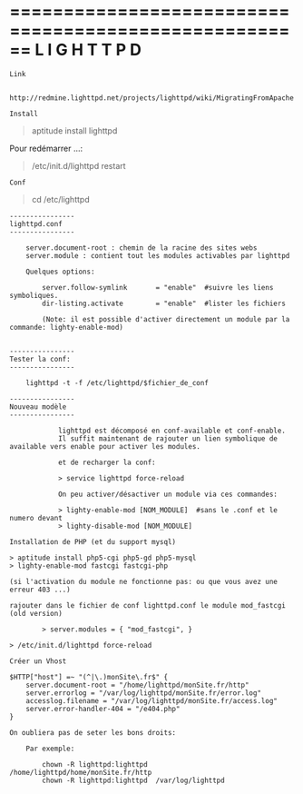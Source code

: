 ======================================================
	L I G H T T P D
======================================================
~~~~~~~~~~~~~~~~~~~~
Link
~~~~~~~~~~~~~~~~~~~~

     http://redmine.lighttpd.net/projects/lighttpd/wiki/MigratingFromApache   

~~~~~~~~~~~~~~~~~~~~
Install
~~~~~~~~~~~~~~~~~~~~

> aptitude install lighttpd


Pour redémarrer ...:

> /etc/init.d/lighttpd restart


~~~~~~~~~~~~~~~~~~~~
Conf
~~~~~~~~~~~~~~~~~~~~

> cd /etc/lighttpd


	----------------
	lighttpd.conf
	----------------

		server.document-root : chemin de la racine des sites webs
		server.module : contient tout les modules activables par lighttpd

        Quelques options:

            server.follow-symlink       = "enable"  #suivre les liens symboliques.
            dir-listing.activate        = "enable"  #lister les fichiers

			(Note: il est possible d'activer directement un module par la commande: lighty-enable-mod)


	----------------
	Tester la conf:
	----------------

        lighttpd -t -f /etc/lighttpd/$fichier_de_conf

	----------------
	Nouveau modèle
	----------------

                lighttpd est décomposé en conf-available et conf-enable.
                Il suffit maintenant de rajouter un lien symbolique de available vers enable pour activer les modules.

                et de recharger la conf:

                > service lighttpd force-reload

                On peu activer/désactiver un module via ces commandes:

                > lighty-enable-mod [NOM_MODULE]  #sans le .conf et le numero devant
                > lighty-disable-mod [NOM_MODULE]

~~~~~~~~~~~~~~~~~~~~
Installation de PHP (et du support mysql)
~~~~~~~~~~~~~~~~~~~~

    > aptitude install php5-cgi php5-gd php5-mysql
    > lighty-enable-mod fastcgi fastcgi-php 

    (si l'activation du module ne fonctionne pas: ou que vous avez une erreur 403 ...)

    rajouter dans le fichier de conf lighttpd.conf le module mod_fastcgi (old version)

            > server.modules = { "mod_fastcgi", }

    > /etc/init.d/lighttpd force-reload

~~~~~~~~~~~~~~~~~~~~
Créer un Vhost
~~~~~~~~~~~~~~~~~~~~

    $HTTP["host"] =~ "(^|\.)monSite\.fr$" {
        server.document-root = "/home/lighttpd/monSite.fr/http"
        server.errorlog = "/var/log/lighttpd/monSite.fr/error.log"
        accesslog.filename = "/var/log/lighttpd/monSite.fr/access.log"
        server.error-handler-404 = "/e404.php"
    }

    On oubliera pas de seter les bons droits:

        Par exemple:

            chown -R lighttpd:lighttpd  /home/lighttpd/home/monSite.fr/http
            chown -R lighttpd:lighttpd  /var/log/lighttpd
